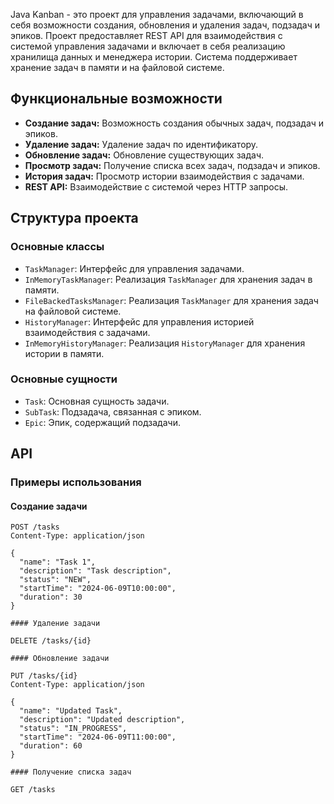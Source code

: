 Java Kanban - это проект для управления задачами, включающий в себя возможности создания, обновления и удаления задач, подзадач и эпиков. Проект предоставляет REST API для взаимодействия с системой управления задачами и включает в себя реализацию хранилища данных и менеджера истории. Система поддерживает хранение задач в памяти и на файловой системе.

## Функциональные возможности

- **Создание задач:** Возможность создания обычных задач, подзадач и эпиков.
- **Удаление задач:** Удаление задач по идентификатору.
- **Обновление задач:** Обновление существующих задач.
- **Просмотр задач:** Получение списка всех задач, подзадач и эпиков.
- **История задач:** Просмотр истории взаимодействия с задачами.
- **REST API:** Взаимодействие с системой через HTTP запросы.

## Структура проекта

### Основные классы

- `TaskManager`: Интерфейс для управления задачами.
- `InMemoryTaskManager`: Реализация `TaskManager` для хранения задач в памяти.
- `FileBackedTasksManager`: Реализация `TaskManager` для хранения задач на файловой системе.
- `HistoryManager`: Интерфейс для управления историей взаимодействия с задачами.
- `InMemoryHistoryManager`: Реализация `HistoryManager` для хранения истории в памяти.

### Основные сущности

- `Task`: Основная сущность задачи.
- `SubTask`: Подзадача, связанная с эпиком.
- `Epic`: Эпик, содержащий подзадачи.

## API

### Примеры использования

#### Создание задачи

```http
POST /tasks
Content-Type: application/json

{
  "name": "Task 1",
  "description": "Task description",
  "status": "NEW",
  "startTime": "2024-06-09T10:00:00",
  "duration": 30
}

#### Удаление задачи

DELETE /tasks/{id}

#### Обновление задачи

PUT /tasks/{id}
Content-Type: application/json

{
  "name": "Updated Task",
  "description": "Updated description",
  "status": "IN_PROGRESS",
  "startTime": "2024-06-09T11:00:00",
  "duration": 60
}

#### Получение списка задач

GET /tasks